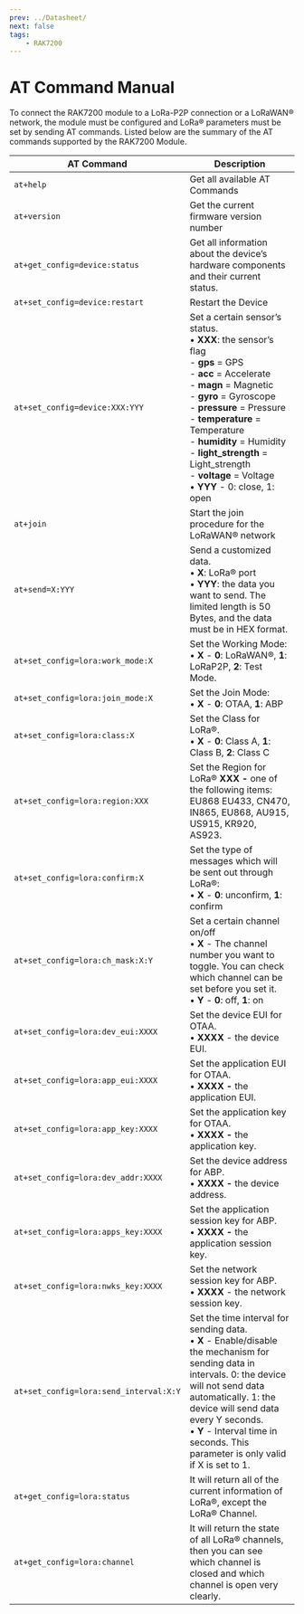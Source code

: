 ```yaml
---
prev: ../Datasheet/
next: false
tags:
    - RAK7200
---
```



# AT Command Manual

To connect the RAK7200 module to a LoRa-P2P connection or a LoRaWAN® network, the module must be configured and LoRa® parameters must be set by sending AT commands. Listed below are the summary of the AT commands supported by the RAK7200 Module.


| **AT Command** |     **Description**          |
| -------------- | ---------------------------- |
| `at+help`                           | Get all available AT Commands        |
| `at+version`                        | Get the current firmware version number      |
| `at+get_config=device:status`       | Get all information about the device’s hardware components and their current status.   |
| `at+set_config=device:restart`      | Restart the Device     |
| `at+set_config=device:XXX:YYY`      | Set a certain sensor’s status. <br>• **XXX**: the sensor’s flag <br> - **gps** = GPS <br> - **acc** = Accelerate <br> - **magn** = Magnetic <br> - **gyro** = Gyroscope <br> - **pressure** = Pressure <br> - **temperature** = Temperature <br> - **humidity** = Humidity <br> - **light_strength** = Light_strength <br> - **voltage** = Voltage <br>• **YYY** - 0: close, 1: open |
| `at+join`                           | Start the join procedure for the LoRaWAN® network     |
| `at+send=X:YYY`                     | Send a customized data. <br>• **X**: LoRa® port <br>• **YYY**: the data you want to send. The limited length is 50 Bytes, and the data must be in HEX format.|
| `at+set_config=lora:work_mode:X`    | Set the Working Mode: <br>• **X** - **0**: LoRaWAN®, **1**: LoRaP2P, **2**: Test Mode. |
| `at+set_config=lora:join_mode:X`    | Set the Join Mode: <br>• **X** - **0**: OTAA, **1**: ABP  |
| `at+set_config=lora:class:X`        | Set the Class for LoRa®. <br>• **X** - **0**: Class A, **1**: Class B, **2**: Class C   |
| `at+set_config=lora:region:XXX`     | Set the Region for LoRa® **XXX -** one of the following items: EU868 EU433, CN470, IN865, EU868, AU915, US915, KR920, AS923.  |
| `at+set_config=lora:confirm:X`      | Set the type of messages which will be sent out through LoRa®: <br>• **X** - **0**: unconfirm, **1**: confirm  |
| `at+set_config=lora:ch_mask:X:Y`    | Set a certain channel on/off <br>• **X** - The channel number you want to toggle. You can check which channel can be set before you set it. <br>• **Y** - **0**: off, **1**: on    |
| `at+set_config=lora:dev_eui:XXXX`   | Set the device EUI for OTAA. <br>• **XXXX** - the device EUI.       |
| `at+set_config=lora:app_eui:XXXX`   | Set the application EUI for OTAA. <br>• **XXXX -** the application EUI.  |
| `at+set_config=lora:app_key:XXXX`   | Set the application key for OTAA. <br>• **XXXX -** the application key.     |
| `at+set_config=lora:dev_addr:XXXX`  | Set the device address for ABP. <br>• **XXXX -** the device address.       |
| `at+set_config=lora:apps_key:XXXX`  | Set the application session key for ABP. <br>• **XXXX -** the application session key. |
| `at+set_config=lora:nwks_key:XXXX`  | Set the network session key for ABP. <br>• **XXXX** - the network session key.  |
| `at+set_config=lora:send_interval:X:Y` | Set the time interval for sending data. <br>• **X** - Enable/disable the mechanism for sending data in intervals. 0: the device will not send data automatically. 1: the device will send data every Y seconds. <br>• **Y** - Interval time in seconds. This parameter is only valid if X is set to 1. |
| `at+get_config=lora:status`         | It will return all of the current information of LoRa®, except the LoRa® Channel. |
| `at+get_config=lora:channel `       | It will return the state of all LoRa® channels, then you can see which channel is closed and which channel is open very clearly.  |
